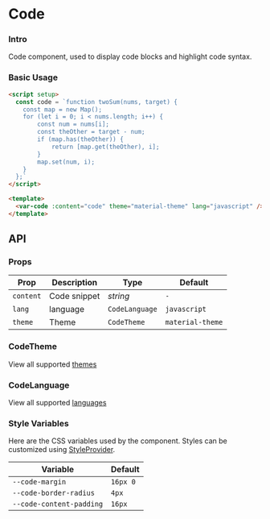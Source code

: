 # Code

### Intro

Code component, used to display code blocks and highlight code syntax.

### Basic Usage

```html
<script setup>
  const code = `function twoSum(nums, target) {
    const map = new Map();
    for (let i = 0; i < nums.length; i++) {
        const num = nums[i];
        const theOther = target - num;
        if (map.has(theOther)) {
            return [map.get(theOther), i];
        }
        map.set(num, i);
    }
  };`
</script>

<template>
  <var-code :content="code" theme="material-theme" lang="javascript" />
</template>
```

## API

### Props

| Prop             | Description                                                     | Type           | Default          |
|------------------|-----------------------------------------------------------------|----------------|------------------|
| `content`        | Code snippet                                                    | _string_       | `-`              |
| `lang`           | language                                                        | `CodeLanguage` | `javascript`     |
| `theme`          | Theme                                                           | `CodeTheme`    | `material-theme` |

### CodeTheme

View all supported [themes](https://shiki.style/themes)

### CodeLanguage

View all supported [languages](https://shiki.style/languages)

### Style Variables
Here are the CSS variables used by the component. Styles can be customized using [StyleProvider](#/en-US/style-provider).

| Variable                            | Default               |
|-------------------------------------|-----------------------|
| `--code-margin`                     | `16px 0`              |
| `--code-border-radius`              | `4px`                 |
| `--code-content-padding`            | `16px`                |
